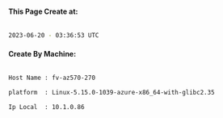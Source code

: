 
   
#### This Page Create at:

```bash

2023-06-20 - 03:36:53 UTC

```

#### Create By Machine:

```bash

Host Name : fv-az570-270

platform  : Linux-5.15.0-1039-azure-x86_64-with-glibc2.35

Ip Local  : 10.1.0.86

```

